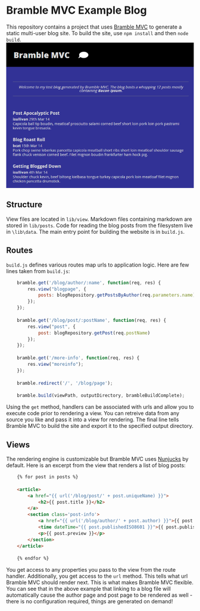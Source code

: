 Bramble MVC Example Blog
========================
This repository contains a project that uses [Bramble MVC](https://github.com/iansullivan88/bramble-mvc) to generate a static multi-user blog site. To build the site, use `npm install` and then `node build`.
![Screenshot](screenshot.png)

Structure
---------
View files are located in `lib/view`.
Markdown files containing markdown are stored in `lib/posts`.
Code for reading the blog posts from the filesystem live in `\lib\data`.
The main entry point for building the website is in `build.js`.

Routes
------
`build.js` defines various routes map urls to application logic. Here are few lines taken from `build.js`:
```js
    bramble.get('/blog/author/:name', function(req, res) {
        res.view("blogpage", {
            posts: blogRepository.getPostsByAuthor(req.parameters.name)
        });
    });

    bramble.get('/blog/post/:postName', function(req, res) {
        res.view("post", {
            post: blogRepository.getPost(req.postName)
        });
    });

    bramble.get('/more-info', function(req, res) {
        res.view("moreinfo");
    });

    bramble.redirect('/', '/blog/page');

    bramble.build(viewPath, outputDirectory, brambleBuildComplete);
```
Using the `get` method, handlers can be associated with urls and allow you to execute code prior to rendering a view. You can retreive data from any source you like and pass it into a view for rendering. The final line tells Bramble MVC to build the site and export it to the specified output directory.

Views
-----
The rendering engine is customizable but Bramble MVC uses [Nunjucks](http://mozilla.github.io/nunjucks/) by default. Here is an excerpt from the view that renders a list of blog posts:
```html
    {% for post in posts %}

    <article>
        <a href="{{ url('/blog/post/' + post.uniqueName) }}">
            <h2>{{ post.title }}</h2>
        </a>
        <section class='post-info'>
            <a href="{{ url('/blog/author/' + post.author) }}">{{ post.author }}</a>
            <time dateTime="{{ post.publishedISO8601 }}">{{ post.publishedFormatted }}</time>
            <p>{{ post.preview }}</p>
        </section>
    </article>

    {% endfor %}
```
You get access to any properties you pass to the view from the route handler. Additionally, you get access to the `url` method. This tells what url Bramble MVC should render next. This is what makes Bramble MVC flexible. You can see that in the above example that linking to a blog file will automatically cause the author page and post page to be rendered as well - there is no configuration required, things are generated on demand!
